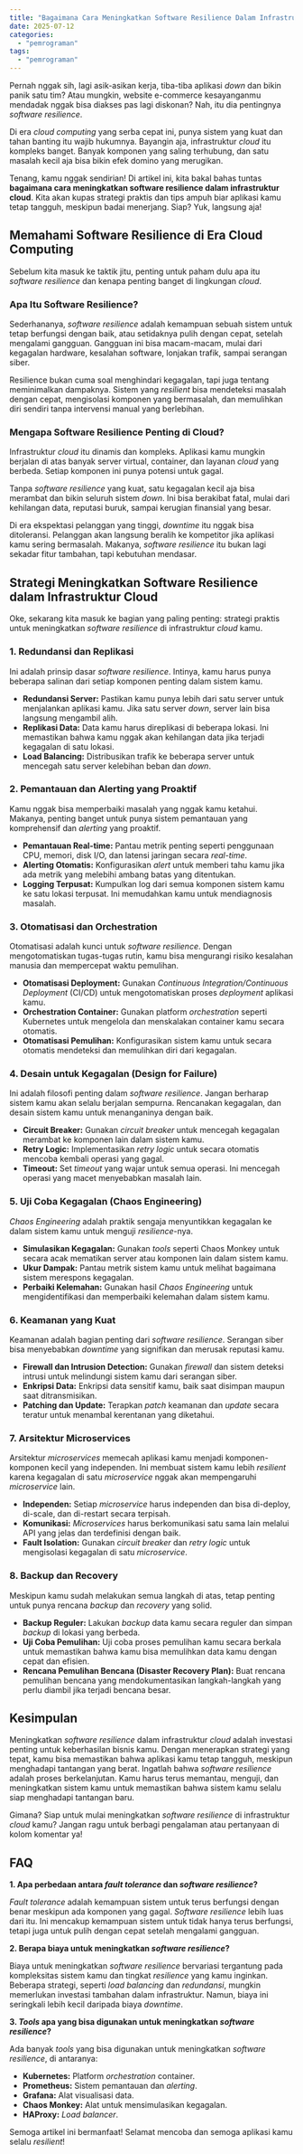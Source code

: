 ```yaml
---
title: "Bagaimana Cara Meningkatkan Software Resilience Dalam Infrastruktur Cloud?"
date: 2025-07-12
categories: 
  - "pemrograman"
tags: 
  - "pemrograman"
---
```


Pernah nggak sih, lagi asik-asikan kerja, tiba-tiba aplikasi _down_ dan bikin panik satu tim? Atau mungkin, website e-commerce kesayanganmu mendadak nggak bisa diakses pas lagi diskonan? Nah, itu dia pentingnya _software resilience_.

Di era _cloud computing_ yang serba cepat ini, punya sistem yang kuat dan tahan banting itu wajib hukumnya. Bayangin aja, infrastruktur _cloud_ itu kompleks banget. Banyak komponen yang saling terhubung, dan satu masalah kecil aja bisa bikin efek domino yang merugikan.

Tenang, kamu nggak sendirian! Di artikel ini, kita bakal bahas tuntas **bagaimana cara meningkatkan software resilience dalam infrastruktur cloud**. Kita akan kupas strategi praktis dan tips ampuh biar aplikasi kamu tetap tangguh, meskipun badai menerjang. Siap? Yuk, langsung aja!

## Memahami Software Resilience di Era Cloud Computing

Sebelum kita masuk ke taktik jitu, penting untuk paham dulu apa itu _software resilience_ dan kenapa penting banget di lingkungan _cloud_.

### Apa Itu Software Resilience?

Sederhananya, _software resilience_ adalah kemampuan sebuah sistem untuk tetap berfungsi dengan baik, atau setidaknya pulih dengan cepat, setelah mengalami gangguan. Gangguan ini bisa macam-macam, mulai dari kegagalan hardware, kesalahan software, lonjakan trafik, sampai serangan siber.

Resilience bukan cuma soal menghindari kegagalan, tapi juga tentang meminimalkan dampaknya. Sistem yang _resilient_ bisa mendeteksi masalah dengan cepat, mengisolasi komponen yang bermasalah, dan memulihkan diri sendiri tanpa intervensi manual yang berlebihan.

### Mengapa Software Resilience Penting di Cloud?

Infrastruktur _cloud_ itu dinamis dan kompleks. Aplikasi kamu mungkin berjalan di atas banyak server virtual, container, dan layanan _cloud_ yang berbeda. Setiap komponen ini punya potensi untuk gagal.

Tanpa _software resilience_ yang kuat, satu kegagalan kecil aja bisa merambat dan bikin seluruh sistem _down_. Ini bisa berakibat fatal, mulai dari kehilangan data, reputasi buruk, sampai kerugian finansial yang besar.

Di era ekspektasi pelanggan yang tinggi, _downtime_ itu nggak bisa ditoleransi. Pelanggan akan langsung beralih ke kompetitor jika aplikasi kamu sering bermasalah. Makanya, _software resilience_ itu bukan lagi sekadar fitur tambahan, tapi kebutuhan mendasar.

## Strategi Meningkatkan Software Resilience dalam Infrastruktur Cloud

Oke, sekarang kita masuk ke bagian yang paling penting: strategi praktis untuk meningkatkan _software resilience_ di infrastruktur _cloud_ kamu.

### 1\. Redundansi dan Replikasi

Ini adalah prinsip dasar _software resilience_. Intinya, kamu harus punya beberapa salinan dari setiap komponen penting dalam sistem kamu.

- **Redundansi Server:** Pastikan kamu punya lebih dari satu server untuk menjalankan aplikasi kamu. Jika satu server _down_, server lain bisa langsung mengambil alih.
- **Replikasi Data:** Data kamu harus direplikasi di beberapa lokasi. Ini memastikan bahwa kamu nggak akan kehilangan data jika terjadi kegagalan di satu lokasi.
- **Load Balancing:** Distribusikan trafik ke beberapa server untuk mencegah satu server kelebihan beban dan _down_.

### 2\. Pemantauan dan Alerting yang Proaktif

Kamu nggak bisa memperbaiki masalah yang nggak kamu ketahui. Makanya, penting banget untuk punya sistem pemantauan yang komprehensif dan _alerting_ yang proaktif.

- **Pemantauan Real-time:** Pantau metrik penting seperti penggunaan CPU, memori, disk I/O, dan latensi jaringan secara _real-time_.
- **Alerting Otomatis:** Konfigurasikan _alert_ untuk memberi tahu kamu jika ada metrik yang melebihi ambang batas yang ditentukan.
- **Logging Terpusat:** Kumpulkan log dari semua komponen sistem kamu ke satu lokasi terpusat. Ini memudahkan kamu untuk mendiagnosis masalah.

### 3\. Otomatisasi dan Orchestration

Otomatisasi adalah kunci untuk _software resilience_. Dengan mengotomatiskan tugas-tugas rutin, kamu bisa mengurangi risiko kesalahan manusia dan mempercepat waktu pemulihan.

- **Otomatisasi Deployment:** Gunakan _Continuous Integration/Continuous Deployment_ (CI/CD) untuk mengotomatiskan proses _deployment_ aplikasi kamu.
- **Orchestration Container:** Gunakan platform _orchestration_ seperti Kubernetes untuk mengelola dan menskalakan container kamu secara otomatis.
- **Otomatisasi Pemulihan:** Konfigurasikan sistem kamu untuk secara otomatis mendeteksi dan memulihkan diri dari kegagalan.

### 4\. Desain untuk Kegagalan (Design for Failure)

Ini adalah filosofi penting dalam _software resilience_. Jangan berharap sistem kamu akan selalu berjalan sempurna. Rencanakan kegagalan, dan desain sistem kamu untuk menanganinya dengan baik.

- **Circuit Breaker:** Gunakan _circuit breaker_ untuk mencegah kegagalan merambat ke komponen lain dalam sistem kamu.
- **Retry Logic:** Implementasikan _retry logic_ untuk secara otomatis mencoba kembali operasi yang gagal.
- **Timeout:** Set _timeout_ yang wajar untuk semua operasi. Ini mencegah operasi yang macet menyebabkan masalah lain.

### 5\. Uji Coba Kegagalan (Chaos Engineering)

_Chaos Engineering_ adalah praktik sengaja menyuntikkan kegagalan ke dalam sistem kamu untuk menguji _resilience_\-nya.

- **Simulasikan Kegagalan:** Gunakan _tools_ seperti Chaos Monkey untuk secara acak mematikan server atau komponen lain dalam sistem kamu.
- **Ukur Dampak:** Pantau metrik sistem kamu untuk melihat bagaimana sistem merespons kegagalan.
- **Perbaiki Kelemahan:** Gunakan hasil _Chaos Engineering_ untuk mengidentifikasi dan memperbaiki kelemahan dalam sistem kamu.

### 6\. Keamanan yang Kuat

Keamanan adalah bagian penting dari _software resilience_. Serangan siber bisa menyebabkan _downtime_ yang signifikan dan merusak reputasi kamu.

- **Firewall dan Intrusion Detection:** Gunakan _firewall_ dan sistem deteksi intrusi untuk melindungi sistem kamu dari serangan siber.
- **Enkripsi Data:** Enkripsi data sensitif kamu, baik saat disimpan maupun saat ditransmisikan.
- **Patching dan Update:** Terapkan _patch_ keamanan dan _update_ secara teratur untuk menambal kerentanan yang diketahui.

### 7\. Arsitektur Microservices

Arsitektur _microservices_ memecah aplikasi kamu menjadi komponen-komponen kecil yang independen. Ini membuat sistem kamu lebih _resilient_ karena kegagalan di satu _microservice_ nggak akan mempengaruhi _microservice_ lain.

- **Independen:** Setiap _microservice_ harus independen dan bisa di-deploy, di-scale, dan di-restart secara terpisah.
- **Komunikasi:** _Microservices_ harus berkomunikasi satu sama lain melalui API yang jelas dan terdefinisi dengan baik.
- **Fault Isolation:** Gunakan _circuit breaker_ dan _retry logic_ untuk mengisolasi kegagalan di satu _microservice_.

### 8\. Backup dan Recovery

Meskipun kamu sudah melakukan semua langkah di atas, tetap penting untuk punya rencana _backup_ dan _recovery_ yang solid.

- **Backup Reguler:** Lakukan _backup_ data kamu secara reguler dan simpan _backup_ di lokasi yang berbeda.
- **Uji Coba Pemulihan:** Uji coba proses pemulihan kamu secara berkala untuk memastikan bahwa kamu bisa memulihkan data kamu dengan cepat dan efisien.
- **Rencana Pemulihan Bencana (Disaster Recovery Plan):** Buat rencana pemulihan bencana yang mendokumentasikan langkah-langkah yang perlu diambil jika terjadi bencana besar.

## Kesimpulan

Meningkatkan _software resilience_ dalam infrastruktur _cloud_ adalah investasi penting untuk keberhasilan bisnis kamu. Dengan menerapkan strategi yang tepat, kamu bisa memastikan bahwa aplikasi kamu tetap tangguh, meskipun menghadapi tantangan yang berat. Ingatlah bahwa _software resilience_ adalah proses berkelanjutan. Kamu harus terus memantau, menguji, dan meningkatkan sistem kamu untuk memastikan bahwa sistem kamu selalu siap menghadapi tantangan baru.

Gimana? Siap untuk mulai meningkatkan _software resilience_ di infrastruktur _cloud_ kamu? Jangan ragu untuk berbagi pengalaman atau pertanyaan di kolom komentar ya!

## FAQ

**1\. Apa perbedaan antara _fault tolerance_ dan _software resilience_?**

_Fault tolerance_ adalah kemampuan sistem untuk terus berfungsi dengan benar meskipun ada komponen yang gagal. _Software resilience_ lebih luas dari itu. Ini mencakup kemampuan sistem untuk tidak hanya terus berfungsi, tetapi juga untuk pulih dengan cepat setelah mengalami gangguan.

**2\. Berapa biaya untuk meningkatkan _software resilience_?**

Biaya untuk meningkatkan _software resilience_ bervariasi tergantung pada kompleksitas sistem kamu dan tingkat _resilience_ yang kamu inginkan. Beberapa strategi, seperti _load balancing_ dan _redundansi_, mungkin memerlukan investasi tambahan dalam infrastruktur. Namun, biaya ini seringkali lebih kecil daripada biaya _downtime_.

**3\. _Tools_ apa yang bisa digunakan untuk meningkatkan _software resilience_?**

Ada banyak _tools_ yang bisa digunakan untuk meningkatkan _software resilience_, di antaranya:

- **Kubernetes:** Platform _orchestration_ container.
- **Prometheus:** Sistem pemantauan dan _alerting_.
- **Grafana:** Alat visualisasi data.
- **Chaos Monkey:** Alat untuk mensimulasikan kegagalan.
- **HAProxy:** _Load balancer_.

Semoga artikel ini bermanfaat! Selamat mencoba dan semoga aplikasi kamu selalu _resilient_!
